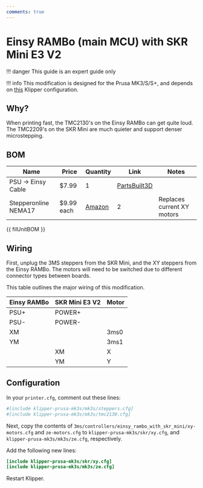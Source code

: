 ```yaml
---
comments: true
---
```


# Einsy RAMBo (main MCU) with SKR Mini E3 V2

!!! danger
    This guide is an expert guide only

!!! info
    This modification is designed for the Prusa MK3/S/S+, and depends on [this](https://github.com/dz0ny/klipper-prusa-mk3s) Klipper configuration.

## Why?

When printing fast, the TMC2130's on the Einsy RAMBo can get quite loud. The TMC2209's on the SKR Mini are much quieter and support denser microstepping.

## BOM

| Name | Price | Quantity | Link | Notes |
| - | - | - | - | - |
| PSU -> Einsy Cable | $7.99 | 1 | [PartsBuilt3D](https://www.partsbuilt.com/cable-psu-to-einsy-for-prusa-mk3-3s-3s-prusa-compatible/) | |
| Stepperonline NEMA17 | $9.99 each | [Amazon](https://a.co/d/el99D6X) | 2 | Replaces current XY motors |

{{ filUnitBOM }}

## Wiring

First, unplug the 3MS steppers from the SKR Mini, and the XY steppers from the Einsy RAMBo. The motors will need to be switched due to different connector types between boards.

This table outlines the major wiring of this modification.

| Einsy RAMBo | SKR Mini E3 V2 | Motor
| - | - | - |
| PSU+ | POWER+ | |
| PSU- | POWER- | |
| XM | | 3ms0 |
| YM | | 3ms1 |
| | XM | X |
| | YM | Y | 

## Configuration

In your `printer.cfg`, comment out these lines:

```cfg title="printer.cfg"
#[include klipper-prusa-mk3s/mk3s/steppers.cfg]
#[include klipper-prusa-mk3s/mk3s/tmc2130.cfg]
```

Next, copy the contents of `3ms/controllers/einsy_rambo_with_skr_mini/xy-motors.cfg` and `ze-motors.cfg` to `klipper-prusa-mk3s/skr/xy.cfg`, and `klipper-prusa-mk3s/mk3s/ze.cfg`, respectively.

Add the following new lines:

```cfg title="printer.cfg"
[include klipper-prusa-mk3s/skr/xy.cfg]
[include klipper-prusa-mk3s/mk3s/ze.cfg]
```

Restart Klipper.